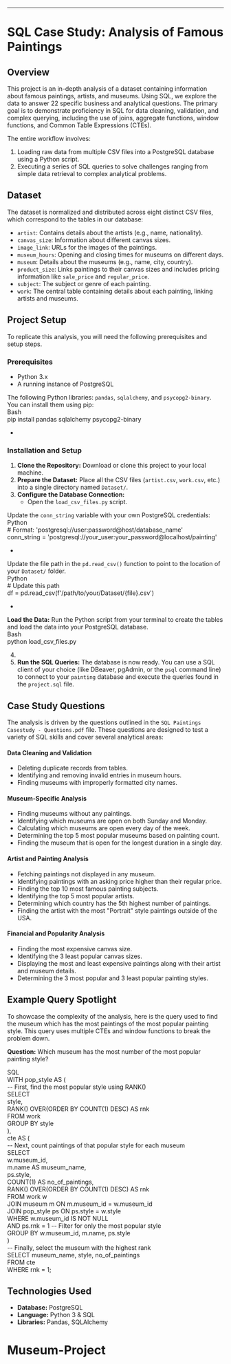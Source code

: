 

---

# **SQL Case Study: Analysis of Famous Paintings**

## **Overview**

This project is an in-depth analysis of a dataset containing information about famous paintings, artists, and museums. Using SQL, we explore the data to answer 22 specific business and analytical questions. The primary goal is to demonstrate proficiency in SQL for data cleaning, validation, and complex querying, including the use of joins, aggregate functions, window functions, and Common Table Expressions (CTEs).

The entire workflow involves:

1. Loading raw data from multiple CSV files into a PostgreSQL database using a Python script.  
2. Executing a series of SQL queries to solve challenges ranging from simple data retrieval to complex analytical problems.

## **Dataset**

The dataset is normalized and distributed across eight distinct CSV files, which correspond to the tables in our database:

* `artist`: Contains details about the artists (e.g., name, nationality).  
* `canvas_size`: Information about different canvas sizes.  
* `image_link`: URLs for the images of the paintings.  
* `museum_hours`: Opening and closing times for museums on different days.  
* `museum`: Details about the museums (e.g., name, city, country).  
* `product_size`: Links paintings to their canvas sizes and includes pricing information like `sale_price` and `regular_price`.  
* `subject`: The subject or genre of each painting.  
* `work`: The central table containing details about each painting, linking artists and museums.

## **Project Setup**

To replicate this analysis, you will need the following prerequisites and setup steps.

### **Prerequisites**

* Python 3.x  
* A running instance of PostgreSQL

The following Python libraries: `pandas`, `sqlalchemy`, and `psycopg2-binary`. You can install them using pip:  
Bash  
pip install pandas sqlalchemy psycopg2-binary

* 

### **Installation and Setup**

1. **Clone the Repository:** Download or clone this project to your local machine.  
2. **Prepare the Dataset:** Place all the CSV files (`artist.csv`, `work.csv`, etc.) into a single directory named `Dataset/`.  
3. **Configure the Database Connection:**  
   * Open the `load_csv_files.py` script.

Update the `conn_string` variable with your own PostgreSQL credentials:  
Python  
\# Format: 'postgresql://user:password@host/database\_name'  
conn\_string \= 'postgresql://your\_user:your\_password@localhost/painting'

* 

Update the file path in the `pd.read_csv()` function to point to the location of your `Dataset/` folder.  
Python  
\# Update this path  
df \= pd.read\_csv(f'/path/to/your/Dataset/{file}.csv')

* 

**Load the Data:** Run the Python script from your terminal to create the tables and load the data into your PostgreSQL database.  
Bash  
python load\_csv\_files.py

4.   
5. **Run the SQL Queries:** The database is now ready. You can use a SQL client of your choice (like DBeaver, pgAdmin, or the `psql` command line) to connect to your `painting` database and execute the queries found in the `project.sql` file.

## **Case Study Questions**

The analysis is driven by the questions outlined in the `SQL Paintings Casestudy - Questions.pdf` file. These questions are designed to test a variety of SQL skills and cover several analytical areas:

#### **Data Cleaning and Validation**

* Deleting duplicate records from tables.  
* Identifying and removing invalid entries in museum hours.  
* Finding museums with improperly formatted city names.

#### **Museum-Specific Analysis**

* Finding museums without any paintings.  
* Identifying which museums are open on both Sunday and Monday.  
* Calculating which museums are open every day of the week.  
* Determining the top 5 most popular museums based on painting count.  
* Finding the museum that is open for the longest duration in a single day.

#### **Artist and Painting Analysis**

* Fetching paintings not displayed in any museum.  
* Identifying paintings with an asking price higher than their regular price.  
* Finding the top 10 most famous painting subjects.  
* Identifying the top 5 most popular artists.  
* Determining which country has the 5th highest number of paintings.  
* Finding the artist with the most "Portrait" style paintings outside of the USA.

#### **Financial and Popularity Analysis**

* Finding the most expensive canvas size.  
* Identifying the 3 least popular canvas sizes.  
* Displaying the most and least expensive paintings along with their artist and museum details.  
* Determining the 3 most popular and 3 least popular painting styles.

## **Example Query Spotlight**

To showcase the complexity of the analysis, here is the query used to find the museum which has the most paintings of the most popular painting style. This query uses multiple CTEs and window functions to break the problem down.

**Question:** Which museum has the most number of the most popular painting style?

SQL  
WITH pop\_style AS (  
    \-- First, find the most popular style using RANK()  
    SELECT  
        style,  
        RANK() OVER(ORDER BY COUNT(1) DESC) AS rnk  
    FROM work  
    GROUP BY style  
),  
cte AS (  
    \-- Next, count paintings of that popular style for each museum  
    SELECT  
        w.museum\_id,  
        m.name AS museum\_name,  
        ps.style,  
        COUNT(1) AS no\_of\_paintings,  
        RANK() OVER(ORDER BY COUNT(1) DESC) AS rnk  
    FROM work w  
    JOIN museum m ON m.museum\_id \= w.museum\_id  
    JOIN pop\_style ps ON ps.style \= w.style  
    WHERE w.museum\_id IS NOT NULL  
      AND ps.rnk \= 1 \-- Filter for only the most popular style  
    GROUP BY w.museum\_id, m.name, ps.style  
)  
\-- Finally, select the museum with the highest rank  
SELECT museum\_name, style, no\_of\_paintings  
FROM cte  
WHERE rnk \= 1;

## **Technologies Used**

* **Database:** PostgreSQL  
* **Language:** Python 3 & SQL  
* **Libraries:** Pandas, SQLAlchemy

# Museum-Project
